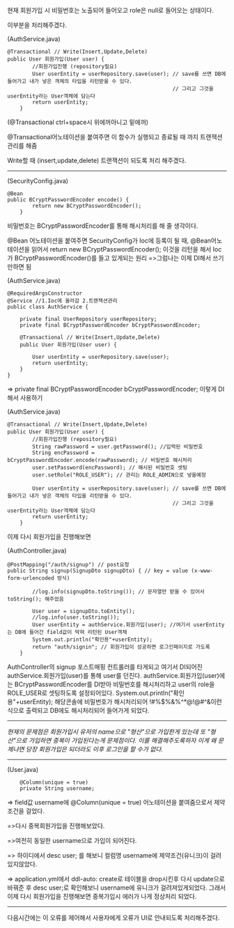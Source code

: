 현재 회원가입 시 비밀번호는 노출되어 들어오고 role은 null로 들어오는 상태이다.

이부분을 처리해주겠다.

(AuthService.java)

```
@Transactional // Write(Insert,Update,Delete)
public User 회원가입(User user) {
		//회원가입진행 (repository필요)
		User userEntity = userRepository.save(user); // save를 쓰면 DB에 들어가고 내가 넣은 객체의 타입을 리턴받을 수 있다.
													 // 그리고 그것을 userEntity라는 User객체에 담는다
		return userEntity;
	}
```

(@Transactional ctrl+space시 위에꺼아니고 밑에꺼)

@Transactional어노테이션을 붙여주면 이 함수가 실행되고 종료될 때 까지 트랜잭션 관리를 해줌

Write할 때 (insert,update,delete) 트랜잭션이 되도록 처리 해주겠다.

---

(SecurityConfig.java)

```
@Bean
public BCryptPasswordEncoder encode() {
		return new BCryptPasswordEncoder();
	}
```

비밀번호는 BCryptPasswordEncoder를 통해 해시처리를 해 줄 생각이다.

@Bean 어노테이션을 붙여주면 SecurityConfig가 Ioc에 등록이 될 때, @Bean어노테이션을 읽어서 return new BCryptPasswordEncoder(); 이것을 리턴을 해서 Ioc가 BCryptPasswordEncoder()를 들고 있게되는 원리
=>그럼나는 이제 DI해서 쓰기만하면 됨

(AuthService.java)

```
@RequiredArgsConstructor
@Service //1.Ioc에 올라감 2.트랜잭션관리
public class AuthService {

	private final UserRepository userRepository;
	private final BCryptPasswordEncoder bCryptPasswordEncoder;

	@Transactional // Write(Insert,Update,Delete)
	public User 회원가입(User user) {

		User userEntity = userRepository.save(user);
		return userEntity;
	}
}
```

=>
private final BCryptPasswordEncoder bCryptPasswordEncoder; 이렇게 DI해서 사용하기

(AuthService.java)

```
@Transactional // Write(Insert,Update,Delete)
public User 회원가입(User user) {
		//회원가입진행 (repository필요)
		String rawPassword = user.getPassword(); //입력된 비밀번호
		String encPassword = bCryptPasswordEncoder.encode(rawPassword); // 비밀번호 해시처리
		user.setPassword(encPassword); // 해시된 비밀번호 셋팅
		user.setRole("ROLE_USER"); // 관리는 ROLE_ADMIN으로 넣을예정

		User userEntity = userRepository.save(user); // save를 쓰면 DB에 들어가고 내가 넣은 객체의 타입을 리턴받을 수 있다.
													 // 그리고 그것을 userEntity라는 User객체에 담는다
		return userEntity;
	}
```

이제 다시 회원가입을 진행해보면

(AuthController.java)

```
@PostMapping("/auth/signup") // post요청
public String signup(SignupDto signupDto) { // key = value (x-www-form-urlencoded 방식)

		//log.info(signupDto.toString()); // 문자열만 받을 수 있어서 toString(); 해주었음

		User user = signupDto.toEntity();
		//log.info(user.toString());
		User userEntity = authService.회원가입(user); //여기서 userEntity는 DB에 들어간 field값이 박혀 리턴된 User객체
		System.out.println("확인용"+userEntity);
		return "auth/signin"; // 회원가입이 성공하면 로그인페이지로 가도록
	}
```

AuthController의 signup 포스트매핑 컨트롤러를 타게되고 여기서 DI되어진 authService.회원가입(user)를 통해 user를 던진다.
authService.회원가입(user)에는 BCryptPasswordEncoder를 DI받아 비밀번호를 해시처리하고 user의 role을 ROLE_USER로 셋팅하도록 설정되어있다.
System.out.println("확인용"+userEntity); 해당콘솔에 비밀번호가 해시처리되어 !#%$%&%^\*@!@#^&이런식으로 출력되고 DB에도 해시처리되어 들어가게 되었다.

---

_현재의 문제점은 회원가입시 유저의 name으로 "형산"으로 가입한게 있는데 또 "형산"으로 가입하면 중복이 가입된다는게 문제점이다. 이를 해결해주도록하자 이게 왜 문제냐면 당장 회원가입은 되더라도 이후 로그인을 할 수가 없다._

---

(User.java)

```
	@Column(unique = true)
	private String username;

```

=>
field값 username에 @Column(unique = true) 어노테이션을 붙여줌으로서 제약조건을 걸었다.

=>다시 중복회원가입을 진행해보았다.

=>여전히 동일한 username으로 가입이 되어진다.

=> 하이디에서 desc user; 를 해보니 컬럼명 username에 제약조건(유니크)이 걸려있지않았다.

=> application.yml에서 ddl-auto: create로 테이블을 drop시킨후 다시 update으로 바꿔준 후 desc user;로 확인해보니 username에 유니크가 걸려져있게되었다.
그래서 이제 다시 회원가입을 진행해보면 중복가입시 에러가 나게 정상처리 되었다.

---

다음시간에는 이 오류를 제어해서 사용자에게 오류가 UI로 안내되도록 처리해주겠다.
